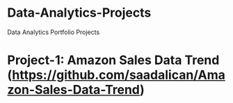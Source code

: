 # Data-Analytics-Projects
Data Analytics Portfolio Projects

# Project-1: Amazon Sales Data Trend (https://github.com/saadalican/Amazon-Sales-Data-Trend)

